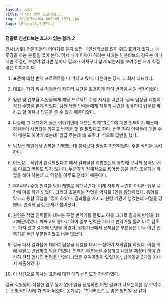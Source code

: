 ```yaml
---
layout: post
title: 최악의 번역 프로젝트...
img : 2020/704304_603365_1521.jpg
tags: [Project,인센티브]
---
```




**정말로 인센티브는 효과가 없는 걸까..?** 

인사(人事) 전문가들의 이야기를 듣다 보면 『인센티브를 많이 줘도 효과가 없다.』는 주장을 하는 분들을 많이 본다. 이제 내가 이야기 하려는 사례는 인센티브의 경우는 아니지만 적절한 보상이 없다면 얼마나 결과가 어처구니 없게 되는지를 보여주는 내가 직접 겪은 이야기이다. 

1. 표준에 대한 번역 프로젝트를 따 가지고 왔다. 따온이는 당시 그 회사 대표였다. 
2. 대표는 자기 회사 직원들의 자투리 시간을 활용하게 하여 번역을 시킬 생각이었다. 
3. 임원 및 간부급 직원들에게 해당 프로젝트 수행 지시를 내린다. 결국 팀장급 레벨이 직접 수행을 맡게 되었다. 팀원 레벨 인력들에게 자투리 시간을 활용하여 업무를 하라고 할 이유나 당근을 줄 수 없기 때문이었다. 

4. 나중에 그 대표에게 들은 이야기인데 대표는 업계"표준" 에 대한 번역이기 때문에 직원들이 사명감을 가지고 번역을 할 줄 알았다고 한다. 번역 참여 인력들에 대한 수익 배분도 이야기 했는데 '월급 주는데 왜 또주냐' 식으로 답변을 했다. 

5. 팀장급 레벨에서 번역을 진행했는데 생각보다 일정이 지연되었다. 주말 작업을 독려한다. 

6. 어느정도 작업이 완료되었다고 해서 결과물을 취합했는데 통합해 보니까 용어도 서로 다르고 앞뒤도 맞지 않는다. 누군가가 전체적으로 용어집 등을 통합 조율하는 작업을 해야 하는데 그 역할을 아무도 안했기 때문이다. 

7. 부랴부랴 수행 인력을 팀원 레벨로 확대시킨다. 이제 자투리 시간이 아니라 업무 시간에 이를 하게 되었다. 그리고 조율하는 작업을 억지로 1인을 할당하였다. 용어를 맞추고 통합 작업을 1명이 하였다. 결과물을 가지고 원청 기관에 넘겼는데 거절을 당했다. 번역의 품질 문제가 붉어졌다. 

8. 원인은 작업 인력들이 대부분 구글 번역기를 돌렸고 이를 그대로 결과에 반영을 했기때문이었다. 파파고도 좋다고 하여 일부 인력은 파파고 번역기를 돌려 바로 검토도 하지  않고 결과에 반영을 하였다.  원청기관에서 문제삼은 부분들은 모두 이런 번역기를 돌린 부분들이었고 너무 많았다. 

9. 결국 다시 결과물에 대하여 팀장급 레벨을 다시 소집하여 재작업을 하였다. 이를 위해 주말도 반납하고 일을 하였다. 번역기 부분들을 수정하고 내용을 재정비 하여 간신히 원청 업체의 컨펌을 받았다. (많은 우여곡절이 있었지만, 납기일을 3개월 지나서 제출하였다) 

10. 이 사건으로 회사는 표준에 대한 대외 신인도가 하락하였다.



결국 직원들의 적절한 업무 동기 없이 일을 진행하면 어떤 결과가 나오는지를 잘 보여주는 전형적인 사례 가 되어 버렸다. 동기로는 "인센티브" 도 좋은 방법일 것 같다. 

